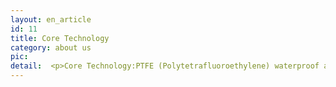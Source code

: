 ```yaml
---
layout: en_article
id: 11
title: Core Technology 
category: about us
pic: 
detail:  <p>Core Technology:PTFE (Polytetrafluoroethylene) waterproof and breathable laminated fabrics are formed by laminating PTFE microporous film with ordinary fabrics using a special adhesive. Under the action of water pressure, the fabric does not allow water to penetrate, while the sweat vapor emitted by the human body can diffuse or pass through the fabric to the outside, without accumulating and condensing between the body and the fabric.</p><p><img src="/assets/images/20241001221810.jpg"  class="img-thumbnail" style="width:300px;text-align:center"/></p><p>First produced by the American company W.L.Gore (Gore) in the mid-1970s, Gore-Tex fabric produced by the company has excellent waterproof, breathable, and insulating properties, allowing it to be used in harsh weather conditions such as cold rain and snow, strong winds, etc. It was supplied in large quantities to the armies of the United States, France, and the United Kingdom, as well as high-end civilian use, and was virtually monopolized for nearly three decades.</p><p><img src="/assets/images/20241001221900.jpg"  class="img-thumbnail" style="float:right; width:200px; margin-left:20px"/>Research on PTFE waterproof and breathable laminated fabrics in China started relatively late, as the technology has many bottlenecks, and there are very few companies in China that can produce high-quality, high-performance PTFE microporous films!</P><p>Giamor company, determined to surpass international advanced levels, faced with the huge demand for high-quality textile membranes both at home and abroad, began researching and developing polyfluorotetrafluoroethylene microporous films with independent intellectual property rights in 2007. After years of dedicated research and testing, the company has invested huge manpower and material resources (with a cumulative investment of nearly 100 million yuan) and finally developed the 4M-PTFE membrane and its textile fabric lamination process with excellent properties. The key indicators of the product are at the world's leading level, and its overall performance has reached the advanced international level.</p>
---
```


